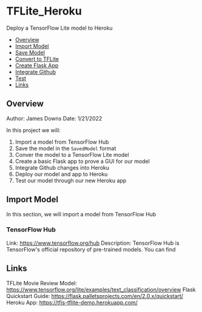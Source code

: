 # TFLite_Heroku
Deploy a TensorFlow Lite model to Heroku

- [Overview](#overview)
- [Import Model](#import-model)
- [Save Model](#save-model)
- [Convert to TFLite](#convert-to-tflite)
- [Create Flask App](#creat-flask-app)
- [Integrate Github](#integrate-github)
- [Test](#test)
- [Links](#links)

## Overview
Author: James Downs
Date: 1/21/2022

In this project we will:
1) Import a model from TensorFlow Hub
2) Save the model in the `SavedModel` format
3) Conver the model to a TensorFlow Lite model
4) Create a basic Flask app to prove a GUI for our model
5) Integrate Github changes into Heroku
6) Deploy our model and app to Heroku
7) Test our model through our new Heroku app

## Import Model
In this section, we will import a model from TensorFlow Hub
### TensorFlow Hub
Link: https://www.tensorflow.org/hub
Description: TensorFlow Hub is TensorFlow's official repository of pre-trained models.
You can find 

## Links
TFLite Movie Review Model: https://www.tensorflow.org/lite/examples/text_classification/overview
Flask Quickstart Guide: https://flask.palletsprojects.com/en/2.0.x/quickstart/
Heroku App: https://tfjs-tflite-demo.herokuapp.com/
